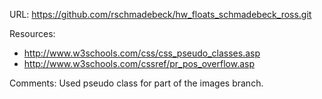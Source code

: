 URL: https://github.com/rschmadebeck/hw_floats_schmadebeck_ross.git

Resources:

- http://www.w3schools.com/css/css_pseudo_classes.asp
- http://www.w3schools.com/cssref/pr_pos_overflow.asp

Comments:
Used pseudo class for part of the images branch.